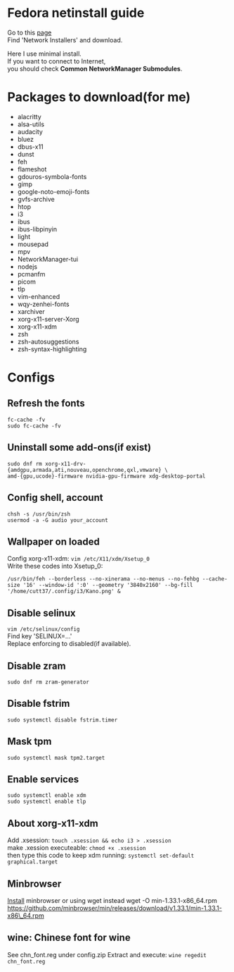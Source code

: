 # Fedora netinstall guide

Go to this [page](https://alt.fedoraproject.org/)<br>
Find 'Network Installers' and download.<br>

Here I use minimal install.<br>
If you want to connect to Internet,<br>
you should check **Common NetworkManager Submodules**.

# Packages to download(for me)

- alacritty
- alsa-utils
- audacity
- bluez
- dbus-x11
- dunst
- feh
- flameshot
- gdouros-symbola-fonts
- gimp
- google-noto-emoji-fonts
- gvfs-archive
- htop
- i3
- ibus
- ibus-libpinyin
- light
- mousepad
- mpv
- NetworkManager-tui
- nodejs
- pcmanfm
- picom
- tlp
- vim-enhanced
- wqy-zenhei-fonts
- xarchiver
- xorg-x11-server-Xorg
- xorg-x11-xdm
- zsh
- zsh-autosuggestions
- zsh-syntax-highlighting

# Configs

## Refresh the fonts
```shell
fc-cache -fv
sudo fc-cache -fv
```

## Uninstall some add-ons(if exist)
```shell
sudo dnf rm xorg-x11-drv-{amdgpu,armada,ati,nouveau,openchrome,qxl,vmware} \
amd-{gpu,ucode}-firmware nvidia-gpu-firmware xdg-desktop-portal
```

## Config shell, account
```shell
chsh -s /usr/bin/zsh
usermod -a -G audio your_account
```

## Wallpaper on loaded
Config xorg-x11-xdm: `vim /etc/X11/xdm/Xsetup_0`<br>
Write these codes into Xsetup\_0:<br>
```shell
/usr/bin/feh --borderless --no-xinerama --no-menus --no-fehbg --cache-size '16' --window-id ':0' --geometry '3840x2160' --bg-fill '/home/cutt37/.config/i3/Kano.png' &
```

## Disable selinux
`vim /etc/selinux/config`<br>
Find key 'SELINUX=...'<br>
Replace enforcing to disabled(if available).

## Disable zram
`sudo dnf rm zram-generator`

## Disable fstrim
`sudo systemctl disable fstrim.timer`

## Mask tpm
```shell
sudo systemctl mask tpm2.target
```

## Enable services
```shell
sudo systemctl enable xdm
sudo systemctl enable tlp
```

## About xorg-x11-xdm
Add .xsession: `touch .xsession && echo i3 > .xsession`<br>
make .xession executeable: `chmod +x .xsession`<br>
then type this code to keep xdm running: `systemctl set-default graphical.target`

## Minbrowser
[Install](https://minbrowser.org/) minbrowser or using wget instead
wget -O min-1.33.1-x86\_64.rpm https://github.com/minbrowser/min/releases/download/v1.33.1/min-1.33.1-x86\_64.rpm

## wine: Chinese font for wine
See chn\_font.reg under config.zip
Extract and execute:
`wine regedit chn_font.reg`
